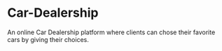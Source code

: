 # Car-Dealership
An online Car Dealership platform where clients can chose their favorite cars by giving their choices.

